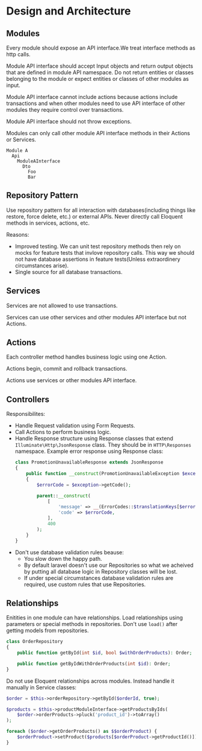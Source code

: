 # Design and Architecture

## Modules
Every module should expose an API interface.We treat interface methods as http calls.

Module API interface should accept Input objects and return output objects that are defined in module API namespace. Do not return entities or classes belonging to the module or expect entities or classes of other modules as input.

Module API interface cannot include actions because actions include transactions and when other modules need to use API interface of other modules they require control over transactions.

Module API interface should not throw exceptions.

Modules can only call other module API interface methods in their Actions or Services.

```
Module A
  Api
    ModuleAInterface
      Dto
        Foo
        Bar
```

## Repository Pattern

Use repository pattern for all interaction with databases(including things like restore, force delete, etc.) or external APIs. Never directly call Eloquent methods in services, actions, etc.

Reasons:
- Improved testing. We can unit test repository methods then rely on mocks for feature tests that invlove repository calls. This way we should not have database assertions in feature tests(Unless extraordinery circumstances arise).
- Single source for all database transactions.

## Services

Services are not allowed to use transactions.

Services can use other services and other modules API interface but not Actions.

## Actions

Each controller method handles business logic using one Action.

Actions begin, commit and rollback transactions.

Actions use services or other modules API interface.

## Controllers

Responsibilites:
- Handle Request validation using Form Requests.
- Call Actions to perform business logic.
- Handle Response structure using Response classes that extend `Illuminate\Http\JsonResponse` class. They should be in `HTTP\Responses` namespace. Example error response using Response class:
    ```php
    class PromotionUnavailableResponse extends JsonResponse
    {
        public function __construct(PromotionUnavailableException $exception)
        {
            $errorCode = $exception->getCode();

            parent::__construct(
                [
                    'message' => __(ErrorCodes::$translationKeys[$errorCode]),
                    'code' => $errorCode,
                ],
                400
            );
        }
    }
    ```
- Don't use database validation rules beause:
    - You slow down the happy path.
    - By default laravel doesn't use our Repositories so what we acheived by putting all database logic in Repository classes will be lost.
    - If under special circumstances database validation rules are required, use custom rules that use Repositories.

## Relationships

Enitities in one module can have relationships. Load relationships using parameters or special methods in repositories. Don't use `load()` after getting models from repositories.

```php
class OrderRepository
{
    public function getById(int $id, bool $withOrderProducts): Order;

    public function getByIdWithOrderProducts(int $id): Order;
}
```

Do not use Eloquent relationships across modules. Instead handle it manually in Service classes:

```php
$order = $this->orderRepository->getById($orderId, true);

$products = $this->productModuleInterface->getProductsByIds(
    $order->orderProducts->pluck('product_id')->toArray()
);

foreach ($order->getOrderProducts() as $$orderProduct) {
    $orderProduct->setProduct($products[$orderProduct->getProductId()]);
}
```
